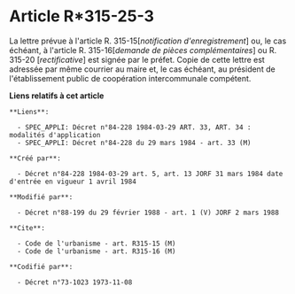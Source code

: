 # Article R*315-25-3

La lettre prévue à l'article R. 315-15[*notification d'enregistrement*] ou, le cas échéant, à l'article R. 315-16[*demande de
pièces complémentaires*] ou R. 315-20 [*rectificative*] est signée par le préfet. Copie de cette lettre est adressée par même
courrier au maire et, le cas échéant, au président de l'établissement public de coopération intercommunale compétent.

**Liens relatifs à cet article**

	**Liens**:

	  - SPEC_APPLI: Décret n°84-228 1984-03-29 ART. 33, ART. 34 : modalités d'application
	  - SPEC_APPLI: Décret n°84-228 du 29 mars 1984 - art. 33 (M)

	**Créé par**:

	  - Décret n°84-228 1984-03-29 art. 5, art. 13 JORF 31 mars 1984 date d'entrée en vigueur 1 avril 1984

	**Modifié par**:

	  - Décret n°88-199 du 29 février 1988 - art. 1 (V) JORF 2 mars 1988

	**Cite**:

	  - Code de l'urbanisme - art. R315-15 (M)
	  - Code de l'urbanisme - art. R315-16 (M)

	**Codifié par**:

	  - Décret n°73-1023 1973-11-08
